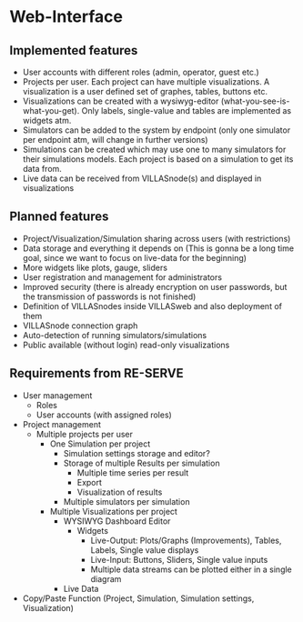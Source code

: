 # Web-Interface

## Implemented features
- User accounts with different roles (admin, operator, guest etc.)
- Projects per user. Each project can have multiple visualizations. A visualization is a user defined set of graphes, tables, buttons etc.
- Visualizations can be created with a wysiwyg-editor (what-you-see-is-what-you-get). Only labels, single-value and tables are implemented as widgets atm.
- Simulators can be added to the system by endpoint (only one simulator per endpoint atm, will change in further versions)
- Simulations can be created which may use one to many simulators for their simulations models. Each project is based on a simulation to get its data from.
- Live data can be received from VILLASnode(s) and displayed in visualizations

## Planned features
- Project/Visualization/Simulation sharing across users (with restrictions)
- Data storage and everything it depends on (This is gonna be a long time goal, since we want to focus on live-data for the beginning)
- More widgets like plots, gauge, sliders
- User registration and management for administrators
- Improved security (there is already encryption on user passwords, but the transmission of passwords is not finished)
- Definition of VILLASnodes inside VILLASweb and also deployment of them
- VILLASnode connection graph
- Auto-detection of running simulators/simulations
- Public available (without login) read-only visualizations

## Requirements from RE-SERVE
- User management
    - Roles
    - User accounts (with assigned roles)
- Project management
    - Multiple projects per user
        - One Simulation per project
            - Simulation settings storage and editor?
            - Storage of multiple Results per simulation
                - Multiple time series per result
                - Export
                - Visualization of results
            - Multiple simulators per simulation
        - Multiple Visualizations per project
            - WYSIWYG Dashboard Editor
                - Widgets
                    - Live-Output: Plots/Graphs (Improvements), Tables, Labels, Single value displays
                    - Live-Input: Buttons, Sliders, Single value inputs
                    - Multiple data streams can be plotted either in a single diagram
            - Live Data
- Copy/Paste Function (Project, Simulation, Simulation settings, Visualization)
